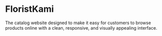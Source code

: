 # FloristKami
The catalog website designed to make it easy for customers to browse products online with a clean, responsive, and visually appealing interface.
